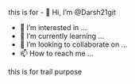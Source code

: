 this is for - 👋 Hi, I’m @Darsh21git
- 👀 I’m interested in ...
- 🌱 I’m currently learning ...
- 💞️ I’m looking to collaborate on ...
- 📫 How to reach me ...

<!---
Darsh21git/Darsh21git is a ✨ special ✨ repository because its `README.md` (this file) appears on your GitHub profile.
You can click the Preview link to take a look at your changes.
--->this is for trail purpose
